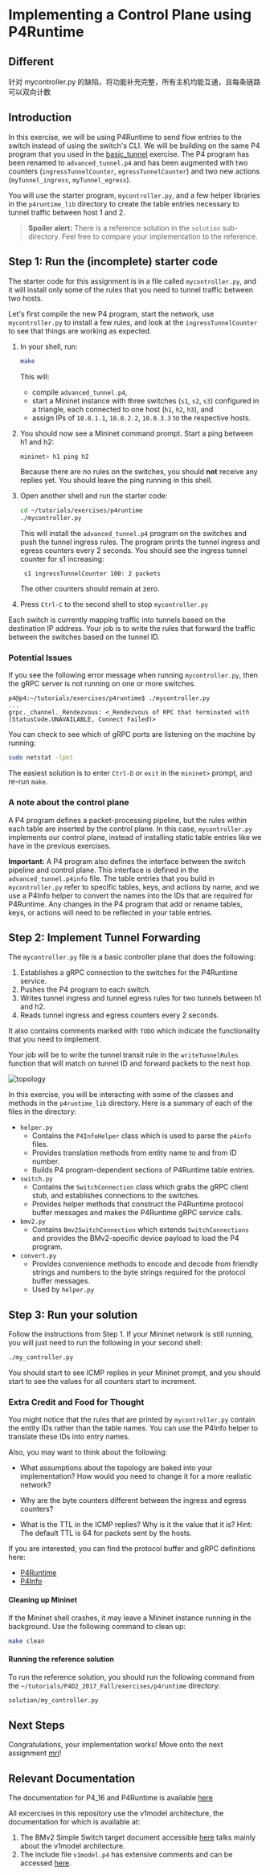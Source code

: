 # Implementing a Control Plane using P4Runtime

## Different

针对 mycontroller.py 的缺陷，将功能补充完整，所有主机均能互通，且每条链路可以双向计数

## Introduction

In this exercise, we will be using P4Runtime to send flow entries to the
switch instead of using the switch's CLI. We will be building on the same P4
program that you used in the [basic_tunnel](../basic_tunnel) exercise. The
P4 program has been renamed to `advanced_tunnel.p4` and has been augmented
with two counters (`ingressTunnelCounter`, `egressTunnelCounter`) and
two new actions (`myTunnel_ingress`, `myTunnel_egress`).

You will use the starter program, `mycontroller.py`, and a few helper
libraries in the `p4runtime_lib` directory to create the table entries
necessary to tunnel traffic between host 1 and 2.

> **Spoiler alert:** There is a reference solution in the `solution`
> sub-directory. Feel free to compare your implementation to the
> reference.

## Step 1: Run the (incomplete) starter code

The starter code for this assignment is in a file called `mycontroller.py`,
and it will install only some of the rules that you need to tunnel traffic between
two hosts.

Let's first compile the new P4 program, start the network, use `mycontroller.py`
to install a few rules, and look at the `ingressTunnelCounter` to see that things
are working as expected.

1. In your shell, run:

   ```bash
   make
   ```

   This will:

   - compile `advanced_tunnel.p4`,
   - start a Mininet instance with three switches (`s1`, `s2`, `s3`)
     configured in a triangle, each connected to one host (`h1`, `h2`, `h3`), and
   - assign IPs of `10.0.1.1`, `10.0.2.2`, `10.0.3.3` to the respective hosts.

2. You should now see a Mininet command prompt. Start a ping between h1 and h2:

   ```bash
   mininet> h1 ping h2
   ```

   Because there are no rules on the switches, you should **not** receive any
   replies yet. You should leave the ping running in this shell.

3. Open another shell and run the starter code:

   ```bash
   cd ~/tutorials/exercises/p4runtime
   ./mycontroller.py
   ```

   This will install the `advanced_tunnel.p4` program on the switches and push the
   tunnel ingress rules.
   The program prints the tunnel ingress and egress counters every 2 seconds.
   You should see the ingress tunnel counter for s1 increasing:

   ```
    s1 ingressTunnelCounter 100: 2 packets
   ```

   The other counters should remain at zero.

4. Press `Ctrl-C` to the second shell to stop `mycontroller.py`

Each switch is currently mapping traffic into tunnels based on the destination IP
address. Your job is to write the rules that forward the traffic between the switches
based on the tunnel ID.

### Potential Issues

If you see the following error message when running `mycontroller.py`, then
the gRPC server is not running on one or more switches.

```
p4@p4:~/tutorials/exercises/p4runtime$ ./mycontroller.py
...
grpc._channel._Rendezvous: <_Rendezvous of RPC that terminated with (StatusCode.UNAVAILABLE, Connect Failed)>
```

You can check to see which of gRPC ports are listening on the machine by running:

```bash
sudo netstat -lpnt
```

The easiest solution is to enter `Ctrl-D` or `exit` in the `mininet>` prompt,
and re-run `make`.

### A note about the control plane

A P4 program defines a packet-processing pipeline, but the rules
within each table are inserted by the control plane. In this case,
`mycontroller.py` implements our control plane, instead of installing static
table entries like we have in the previous exercises.

**Important:** A P4 program also defines the interface between the
switch pipeline and control plane. This interface is defined in the
`advanced_tunnel.p4info` file. The table entries that you build in `mycontroller.py`
refer to specific tables, keys, and actions by name, and we use a P4Info helper
to convert the names into the IDs that are required for P4Runtime. Any changes
in the P4 program that add or rename tables, keys, or actions will need to be
reflected in your table entries.

## Step 2: Implement Tunnel Forwarding

The `mycontroller.py` file is a basic controller plane that does the following:

1. Establishes a gRPC connection to the switches for the P4Runtime service.
2. Pushes the P4 program to each switch.
3. Writes tunnel ingress and tunnel egress rules for two tunnels between h1 and h2.
4. Reads tunnel ingress and egress counters every 2 seconds.

It also contains comments marked with `TODO` which indicate the functionality
that you need to implement.

Your job will be to write the tunnel transit rule in the `writeTunnelRules` function
that will match on tunnel ID and forward packets to the next hop.

![topology](../basic_tunnel/topo.png)

In this exercise, you will be interacting with some of the classes and methods in
the `p4runtime_lib` directory. Here is a summary of each of the files in the directory:

- `helper.py`
  - Contains the `P4InfoHelper` class which is used to parse the `p4info` files.
  - Provides translation methods from entity name to and from ID number.
  - Builds P4 program-dependent sections of P4Runtime table entries.
- `switch.py`
  - Contains the `SwitchConnection` class which grabs the gRPC client stub, and
    establishes connections to the switches.
  - Provides helper methods that construct the P4Runtime protocol buffer messages
    and makes the P4Runtime gRPC service calls.
- `bmv2.py`
  - Contains `Bmv2SwitchConnection` which extends `SwitchConnections` and provides
    the BMv2-specific device payload to load the P4 program.
- `convert.py`
  - Provides convenience methods to encode and decode from friendly strings and
    numbers to the byte strings required for the protocol buffer messages.
  - Used by `helper.py`

## Step 3: Run your solution

Follow the instructions from Step 1. If your Mininet network is still running,
you will just need to run the following in your second shell:

```bash
./my_controller.py
```

You should start to see ICMP replies in your Mininet prompt, and you should start to
see the values for all counters start to increment.

### Extra Credit and Food for Thought

You might notice that the rules that are printed by `mycontroller.py` contain the entity
IDs rather than the table names. You can use the P4Info helper to translate these IDs
into entry names.

Also, you may want to think about the following:

- What assumptions about the topology are baked into your implementation? How would you
  need to change it for a more realistic network?

- Why are the byte counters different between the ingress and egress counters?

- What is the TTL in the ICMP replies? Why is it the value that it is?
  Hint: The default TTL is 64 for packets sent by the hosts.

If you are interested, you can find the protocol buffer and gRPC definitions here:

- [P4Runtime](https://github.com/p4lang/PI/blob/master/proto/p4/p4runtime.proto)
- [P4Info](https://github.com/p4lang/PI/blob/master/proto/p4/config/p4info.proto)

#### Cleaning up Mininet

If the Mininet shell crashes, it may leave a Mininet instance
running in the background. Use the following command to clean up:

```bash
make clean
```

#### Running the reference solution

To run the reference solution, you should run the following command from the
`~/tutorials/P4D2_2017_Fall/exercises/p4runtime` directory:

```bash
solution/my_controller.py
```

## Next Steps

Congratulations, your implementation works! Move onto the next assignment
[mri](../mri)!

## Relevant Documentation

The documentation for P4_16 and P4Runtime is available [here](https://p4.org/specs/)

All excercises in this repository use the v1model architecture, the documentation for which is available at:

1. The BMv2 Simple Switch target document accessible [here](https://github.com/p4lang/behavioral-model/blob/master/docs/simple_switch.md) talks mainly about the v1model architecture.
2. The include file `v1model.p4` has extensive comments and can be accessed [here](https://github.com/p4lang/p4c/blob/master/p4include/v1model.p4).
